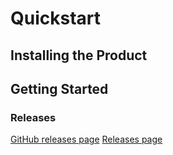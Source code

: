 # Quickstart
<!-- Replace all of the titles with relevant titles -->

## Installing the Product
<!-- Easy to follow instructions for installing the product
not always a necessity -->


## Getting Started
<!-- Easy to follow instructions for getting started using
the product -->

### Releases

<!-- Insert links to release pages -->
[GitHub releases page]()
[Releases page]()
